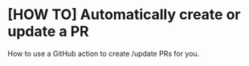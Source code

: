# [HOW TO] Automatically create or update a PR

How to use a GitHub action to create /update PRs for you.
